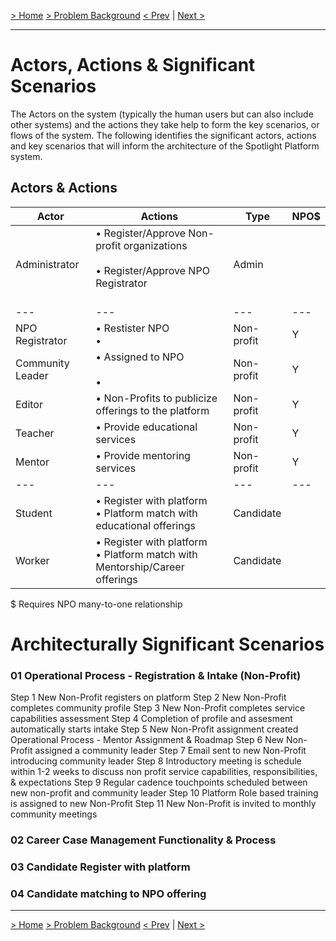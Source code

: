 [&gt; Home](../README.md)  [&gt; Problem Background](README.md)
[&lt; Prev](ArchitectureAnalysis.md)  |  [Next &gt;](ConstraintsAndAssumptions.md)

---

# Actors, Actions & Significant Scenarios

The Actors on the system (typically the human users but can also include other systems) and the actions they take
help to form the key scenarios, or flows of the system. The following identifies the significant actors, actions
and key scenarios that will inform the architecture of the Spotlight Platform system.

## Actors & Actions


| Actor            | Actions                                                                                                 | Type       | NPO$ |
| ------------------ | --------------------------------------------------------------------------------------------------------- | ------------ | ------ |
| Administrator    | • Register/Approve Non-profit organizations<br /><br />• Register/Approve NPO Registrator<br /><br /> | Admin      |      |
| ---              | ---                                                                                                     | ---        | ---  |
| NPO Registrator  | • Restister NPO<br />•                                                                                | Non-profit | Y    |
| Community Leader | • Assigned to NPO<br/><br />•                                                                        | Non-profit | Y    |
| Editor           | • Non-Profits to publicize offerings to the platform                                                   | Non-profit | Y    |
| Teacher          | • Provide educational services                                                                         | Non-profit | Y    |
| Mentor           | • Provide mentoring services                                                                           | Non-profit | Y    |
| ---              | ---                                                                                                     | ---        | ---  |
| Student          | • Register with platform<br/> • Platform match with educational offerings                             | Candidate  |      |
| Worker           | • Register with platform<br/> • Platform match with Mentorship/Career offerings                       | Candidate  |      |

$ Requires NPO many-to-one relationship

# Architecturally Significant Scenarios

### 01 Operational Process - Registration & Intake (Non-Profit)

Step 1 New Non-Profit registers on platform
Step 2 New Non-Profit completes community profile
Step 3 New Non-Profit completes service capabilities assessment
Step 4 Completion of profile and assesment automatically starts intake
Step 5 New Non-Profit assignment created
Operational Process - Mentor Assignment & Roadmap
Step 6 New Non-Profit assigned a community leader
Step 7 Email sent to new Non-Profit introducing community leader
Step 8 Introductory meeting is schedule within 1-2 weeks to discuss non profit service
capabilities, responsibilities, & expectations
Step 9 Regular cadence touchpoints scheduled between new non-profit and community leader
Step 10 Platform Role based training is assigned to new Non-Profit
Step 11 New Non-Profit is invited to monthly community meetings

### 02 Career Case Management Functionality & Process

### 03 Candidate Register with platform

### 04 Candidate matching to NPO offering

---

[&gt; Home](../README.md)  [&gt; Problem Background](README.md)
[&lt; Prev](ArchitectureAnalysis.md)  |  [Next &gt;](ConstraintsAndAssumptions.md)
